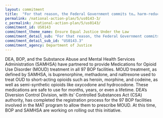 ```yaml
---
layout: commitment
title:  "For that reason, the Federal Government commits to… harm-reduction, treatment, and recovery support for people with substance use disorders, including in prisons and jails;"
permalink: /national-action-plan/5/us0143-3/
c_permalink: /national-action-plan/5/us0143/
commitment_id: US0143
commitment_theme_name: Ensure Equal Justice Under the Law
commitment_detail_sub: "For that reason, the Federal Government commits to… harm-reduction, treatment, and recovery support for people with substance use disorders, including in prisons and jails;"
commitment_detail_sub_id: "US0143.3"
commitment_agency: Department of Justice
---
```


DEA, BOP, and the Substance Abuse and Mental Health Services Administration (SAMHSA) have partnered to provide Medications for Opioid Use Disorder (MOUD) treatment in all 97 BOP facilities. MOUD treatment, as defined by SAMHSA, is buprenorphine, methadone, and naltrexone used to treat OUD to short-acting opioids such as heroin, morphine, and codeine, as well as semi-synthetic opioids like oxycodone and hydrocodone. These medications are safe to use for months, years, or even a lifetime. DEA’s Diversion Control Division, with its’ Controlled Substances Act (CSA) authority, has completed the registration process for the 97 BOP facilities involved in the MAT program  to allow them to prescribe MOUD. At this time, BOP and SAMHSA are working on rolling out this initiative.